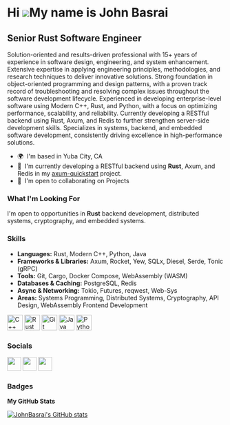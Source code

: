 Hi ![](https://user-images.githubusercontent.com/18350557/176309783-0785949b-9127-417c-8b55-ab5a4333674e.gif)My name is John Basrai
===================================================================================================================================

**Senior Rust Software Engineer**
------------------------

Solution-oriented and results-driven professional with 15+ years of experience in software design, engineering, and system enhancement. Extensive expertise in applying engineering principles, methodologies, and research techniques to deliver innovative solutions. Strong foundation in object-oriented programming and design patterns, with a proven track record of troubleshooting and resolving complex issues throughout the software development lifecycle. Experienced in developing enterprise-level software using Modern C++, Rust, and Python, with a focus on optimizing performance, scalability, and reliability. Currently developing a RESTful backend using Rust, Axum, and Redis to further strengthen server-side development skills. Specializes in systems, backend, and embedded software development, consistently driving excellence in high-performance solutions.

* 🌍  I'm based in Yuba City, CA
* 🧠  I'm currently developing a RESTful backend using **Rust**, Axum, and Redis in my [axum-quickstart](https://github.com/JohnBasrai/axum-quickstart) project.
* 🤝  I'm open to collaborating on Projects

### What I'm Looking For
I'm open to opportunities in **Rust** backend development, distributed systems, cryptography, and embedded systems.

### Skills
 - **Languages:** Rust, Modern C++, Python, Java
 - **Frameworks & Libraries:** Axum, Rocket, Yew, SQLx, Diesel, Serde, Tonic (gRPC)
 - **Tools:** Git, Cargo, Docker Compose, WebAssembly (WASM)
 - **Databases & Caching:** PostgreSQL, Redis
 - **Async & Networking:** Tokio, Futures, reqwest, Web-Sys
 - **Areas:** Systems Programming, Distributed Systems, Cryptography, API Design, WebAssembly Frontend Development


<p align="left">
<a href="https://docs.microsoft.com/en-us/cpp/?view=msvc-170" target="_blank" rel="noreferrer"><img src="https://raw.githubusercontent.com/danielcranney/readme-generator/main/public/icons/skills/cplusplus-colored.svg" width="36" height="36" alt="C++" /></a>
<a href="https://www.rust-lang.org/" target="_blank" rel="noreferrer"><img src="https://raw.githubusercontent.com/danielcranney/readme-generator/main/public/icons/skills/rust-colored.svg" width="36" height="36" alt="Rust" /></a>
<a href="https://git-scm.com/" target="_blank" rel="noreferrer"><img src="https://raw.githubusercontent.com/danielcranney/readme-generator/main/public/icons/skills/git-colored.svg" width="36" height="36" alt="Git" /></a>
<a href="https://www.oracle.com/java/" target="_blank" rel="noreferrer"><img src="https://raw.githubusercontent.com/danielcranney/readme-generator/main/public/icons/skills/java-colored.svg" width="36" height="36" alt="Java" /></a>
<a href="https://www.python.org/" target="_blank" rel="noreferrer"><img src="https://raw.githubusercontent.com/danielcranney/readme-generator/main/public/icons/skills/python-colored.svg" width="36" height="36" alt="Python" /></a>
</p>


### Socials

<p align="left"> <a href="https://discord.com/users/JohnBasrai" target="_blank" rel="noreferrer"><img src="https://raw.githubusercontent.com/danielcranney/readme-generator/main/public/icons/socials/discord.svg" width="32" height="32" /></a> <a href="https://www.github.com/JohnBasrai" target="_blank" rel="noreferrer"><img src="https://raw.githubusercontent.com/danielcranney/readme-generator/main/public/icons/socials/github.svg" width="32" height="32" /></a> <a href="https://www.linkedin.com/in/JohnBasrai" target="_blank" rel="noreferrer"><img src="https://raw.githubusercontent.com/danielcranney/readme-generator/main/public/icons/socials/linkedin.svg" width="32" height="32" /></a></p>

### Badges

<b>My GitHub Stats</b>

<a href="http://www.github.com/JohnBasrai"><img src="https://github-readme-stats.vercel.app/api?username=JohnBasrai&show_icons=true&hide=&count_private=true&title_color=0891b2&text_color=ffffff&icon_color=0891b2&bg_color=1c1917&hide_border=true&show_icons=true" alt="JohnBasrai's GitHub stats" /></a>

